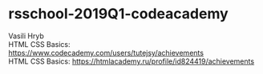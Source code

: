 # rsschool-2019Q1-codeacademy
Vasili Hryb  
HTML CSS Basics: https://www.codecademy.com/users/tutejsy/achievements  
HTML CSS Basics: https://htmlacademy.ru/profile/id824419/achievements


